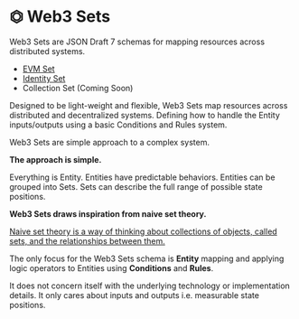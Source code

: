 # ⏣ Web3 Sets

Web3 Sets are JSON Draft 7 schemas for mapping resources across distributed systems.

- [EVM Set](/schemas/evm/README.md)
- [Identity Set](/schemas/identity/README.md)
- Collection Set (Coming Soon)

Designed to be light-weight and flexible, Web3 Sets map resources across distributed and decentralized systems. Defining how to handle the Entity inputs/outputs using a basic Conditions and Rules system.

Web3 Sets are simple approach to a complex system.

**The approach is simple.**

Everything is Entity. Entities have predictable behaviors. Entities can be grouped into Sets. Sets can describe the full range of possible state positions.

**Web3 Sets draws inspiration from naive set theory.**

[Naive set theory is a way of thinking about collections of objects, called sets, and the relationships between them.](https://en.wikipedia.org/wiki/Naive_set_theory)

The only focus for the Web3 Sets schema is **Entity** mapping and applying logic operators to Entities using **Conditions** and **Rules**.

It does not concern itself with the underlying technology or implementation details. It only cares about inputs and outputs i.e. measurable state positions. 